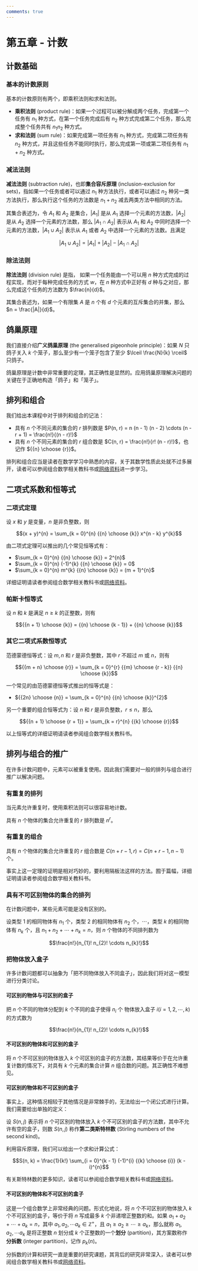 ```yaml
---
comments: true
---
```


# 第五章 - 计数

## 计数基础

### 基本的计数原则

基本的计数原则有两个，即乘积法则和求和法则。

- **乘积法则** (product rule)：如果一个过程可以被分解成两个任务，完成第一个任务有 $n_{1}$ 种方式，在第一个任务完成后有 $n_{2}$ 种方式完成第二个任务，那么完成整个任务共有 $n_{1} n_{2}$ 种方式。
- **求和法则** (sum rule)：如果完成第一项任务有 $n_{1}$ 种方式，完成第二项任务有 $n_{2}$ 种方式，并且这些任务不能同时执行，那么完成第一项或第二项任务有 $n_{1} + n_{2}$ 种方式。

### 减法法则

**减法法则** (subtraction rule)，也即**集合容斥原理** (inclusion-exclusion for sets)，指如果一个任务或者可以通过 $n_{1}$ 种方法执行，或者可以通过 $n_{2}$ 种另一类方法执行，那么执行这个任务的方法数是 $n_{1} + n_{2}$ 减去两类方法中相同的方法。

其集合表述为，令 $A_{1}$ 和 $A_{2}$ 是集合，$|A_{1}|$ 是从 $A_{1}$ 选择一个元素的方法数，$|A_{2}|$ 是从 $A_{2}$ 选择一个元素的方法数，那么 $|A_{1} \cap A_{2}|$ 表示从 $A_{1}$ 和 $A_{2}$ 中同时选择一个元素的方法数，$|A_{1} \cup A_{2}|$ 表示从 $A_{1}$ 或者 $A_{2}$ 中选择一个元素的方法数。且满足

$$|A_{1} \cup A_{2}| = |A_{1}| + |A_{2}| - |A_{1} \cap A_{2}|$$

### 除法法则

**除法法则** (division rule) 是指，
如果一个任务能由一个可以用 $n$ 种方式完成的过程实现，而对于每种完成任务的方式 $w$，在 $n$ 种方式中正好有 $d$ 种与之对应，那么完成这个任务的方法数为 $\frac{n}{d}$。

其集合表述为，如果一个有限集 $A$ 是 $n$ 个有 $d$ 个元素的互斥集合的并集，那么 $n = \frac{|A|}{d}$。

## 鸽巢原理

我们直接介绍**广义鸽巢原理** (the generalised pigeonhole principle)：如果 $N$ 只鸽子关入 $k$ 个笼子，那么至少有一个笼子包含了至少 $\lceil \frac{N}{k} \rceil$ 只鸽子。

鸽巢原理是计数中非常重要的定理，其正确性是显然的。应用鸽巢原理解决问题的关键在于正确地构造「鸽子」和「笼子」。

## 排列和组合

我们给出本课程中对于排列和组合的记法：

- 具有 $n$ 个不同元素的集合的 $r$ 排列数是 $P(n, r) = n (n - 1) (n - 2) \cdots (n - r + 1) = \frac{n!}{(n - r)!}$
- 具有 $n$ 个不同元素的集合的 $r$ 组合数是 $C(n, r) = \frac{n!}{r! (n - r)!}$，也记作 ${{n} \choose {r}}$。

排列和组合应当是读者在数学学习中熟悉的内容，关于其数学性质此处就不过多展开，读者可以参阅组合数学相关教科书或[网络资料](https://oi-wiki.org/math/combinatorics/combination/)进一步学习。

## 二项式系数和恒等式

### 二项式定理

设 $x$ 和 $y$ 是变量，$n$ 是非负整数，则

$$(x + y)^{n} = \sum_{k = 0}^{n} {{n} \choose {k}} x^{n - k} y^{k}$$

由二项式定理可以推出的几个常见恒等式有：

- $\sum_{k = 0}^{n} {{n} \choose {k}} = 2^{n}$
- $\sum_{k = 0}^{n} (-1)^{k} {{n} \choose {k}} = 0$
- $\sum_{k = 0}^{n} m^{k} {{n} \choose {k}} = (m + 1)^{n}$

详细证明请读者参阅组合数学相关教科书或[网络资料](https://oi-wiki.org/math/combinatorics/combination/#%E4%BA%8C%E9%A1%B9%E5%BC%8F%E5%AE%9A%E7%90%86)。

### 帕斯卡恒等式

设 $n$ 和 $k$ 是满足 $n \geq k$ 的正整数，则有

$${{n + 1} \choose {k}} = {{n} \choose {k - 1}} + {{n} \choose {k}}$$

### 其它二项式系数恒等式

范德蒙德恒等式：设 $m, n$ 和 $r$ 是非负整数，其中 $r$ 不超过 $m$ 或 $n$，则有

$${{m + n} \choose {r}} = \sum_{k = 0}^{r} {{m} \choose {r - k}} {{n} \choose {k}}$$

一个常见的由范德蒙德恒等式推出的恒等式是：

- ${{2n} \choose {n}} = \sum_{k = 0}^{n} {{n} \choose {k}}^{2}$

另一个重要的组合恒等式为：设 $n$ 和 $r$ 是非负整数，$r \leq n$，那么

$${{n + 1} \choose {r + 1}} = \sum_{k = r}^{n} {{k} \choose {r}}$$

以上恒等式的详细证明请读者参阅组合数学相关教科书。

## 排列与组合的推广

在许多计数问题中，元素可以被重复使用。因此我们需要对一般的排列与组合进行推广以解决问题。

### 有重复的排列

当元素允许重复时，使用乘积法则可以很容易地计数。

具有 $n$ 个物体的集合允许重复的 $r$ 排列数是 $n^{r}$。

### 有重复的组合

具有 $n$ 个物体的集合允许重复的 $r$ 组合数是 $C(n + r - 1, r) = C(n + r - 1, n - 1)$ 个。

事实上这一定理的证明是相对巧妙的，要利用隔板法这样的方法。囿于篇幅，详细证明请读者参阅组合数学相关教科书。

### 具有不可区别物体的集合的排列

在计数问题中，某些元素可能是没有区别的。

设类型 1 的相同物体有 $n_{1}$ 个，类型 2 的相同物体有 $n_{2}$ 个，$\cdots$，类型 $k$ 的相同物体有 $n_{k}$ 个，且 $n_{1} + n_{2} + \cdots + n_{k} = n$，则 $n$ 个物体的不同排列数为

$$\frac{n!}{n_{1}! n_{2}! \cdots n_{k}!}$$

### 把物体放入盒子

许多计数问题都可以抽象为「把不同物体放入不同盒子」，因此我们将对这一模型进行分类讨论。

#### 可区别的物体与可区别的盒子

把 $n$ 个不同的物体分配到 $k$ 个不同的盒子使得 $n_{i}$ 个 物体放入盒子 $i (i = 1, 2, \cdots, k)$ 的方式数为

$$\frac{n!}{n_{1}! n_{2}! \cdots n_{k}!}$$

#### 不可区别的物体和可区别的盒子

将 $n$ 个不可区别的物体放入 $k$ 个可区别的盒子的方法数，其结果等价于在允许重复计数的情况下，对具有 $k$ 个元素的集合计算 $n$ 组合数的问题。其正确性不难想见。

#### 可区别的物体和不可区别的盒子

事实上，这种情况相较于其他情况是非常棘手的，无法给出一个闭公式进行计算。我们需要给出单独的定义：

设 $S(n, j)$ 表示将 $n$ 个可区别的物体放入 $k$ 个不可区别的盒子的方法数，其中不允许有空的盒子，则数 $S(n, j)$ 称作**第二类斯特林数** (Stirling numbers of the second kind)。

利用容斥原理，我们可以给出一个求和计算公式：

$$S(n, k) = \frac{1}{k!} \sum_{i = 0}^{k - 1} (-1)^{i} {{k} \choose {i}} (k - i)^{n}$$

有关斯特林数的更多知识，读者可以参阅组合数学相关教科书或[网络资料](https://oi-wiki.org/math/combinatorics/stirling/)。

#### 不可区别的物体和不可区别的盒子

这是一个组合数学上非常经典的问题。形式化地说，将 $n$ 个不可区别的物体放入 $k$ 个不可区别的盒子，等价于将 $n$ 写成最多 $k$ 个非递增正整数的和。如果 $a_{1} + a_{2} + \cdots + a_{k} = n$，其中 $a_{1}, a_{2}, \cdots a_{k} \in \mathbb{Z}^{+}$，且 $a_{1} \geq a_{2} \geq \cdots \geq a_{k}$，那么就称 $a_{1}, a_{2}, \cdots a_{k}$ 是将正整数 $n$ 划分成 $k$ 个正整数的一个**划分** (partition)，其方案数称作**分拆数** (integer partition)，记作 $p_{k} (n)$。

分拆数的计算和研究一直是重要的研究课题，其背后的研究非常深入，读者可以参阅组合数学相关教科书或[网络资料](https://oi-wiki.org/math/combinatorics/partition/)。
